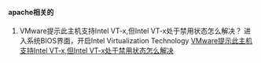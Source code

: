 #### apache相关的
1. VMware提示此主机支持Intel VT-x,但Intel VT-x处于禁用状态怎么解决？
进入系统BIOS界面，开启Intel Virtualization Technology
[VMware提示此主机支持Intel VT-x,但Intel VT-x处于禁用状态怎么解决](http://www.xitongcheng.com/jiaocheng/xtazjc_article_38955.html)